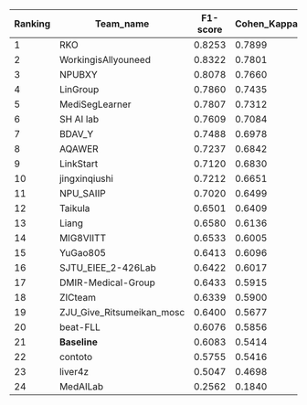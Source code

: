 
|Ranking| Team_name           | F1-score | Cohen_Kappa | Average_Score |
|------|---------------------|----------|-------------|---------------|
| 1    | RKO                 | 0.8253   | 0.7899      | 0.8076        |
| 2    | WorkingisAllyouneed | 0.8322   | 0.7801      | 0.8062        |
| 3    | NPUBXY              | 0.8078   | 0.7660      | 0.7869        |
| 4    | LinGroup            | 0.7860   | 0.7435      | 0.7647        |
| 5    | MediSegLearner      | 0.7807   | 0.7312      | 0.7560        |
| 6    | SH AI lab           | 0.7609   | 0.7084      | 0.7346        |
| 7    | BDAV_Y              | 0.7488   | 0.6978      | 0.7233        |
| 8    | AQAWER              | 0.7237   | 0.6842      | 0.7040        |
| 9    | LinkStart           | 0.7120   | 0.6830      | 0.6975        |
| 10   | jingxinqiushi       | 0.7212   | 0.6651      | 0.6932        |
| 11   | NPU_SAIIP           | 0.7020   | 0.6499      | 0.6760        |
| 12   | Taikula             | 0.6501   | 0.6409      | 0.6455        |
| 13   | Liang               | 0.6580   | 0.6136      | 0.6358        |
| 14   | MIG8VIITT           | 0.6533   | 0.6005      | 0.6269        |
| 15   | YuGao805            | 0.6413   | 0.6096      | 0.6255        |
| 16   | SJTU_EIEE_2-426Lab  | 0.6422   | 0.6017      | 0.6219        |
| 17   | DMIR-Medical-Group  | 0.6433   | 0.5915      | 0.6174        |
| 18   | ZICteam             | 0.6339   | 0.5900      | 0.6119        |
| 19   | ZJU_Give_Ritsumeikan_mosc | 0.6400 | 0.5677 | 0.6038        |
| 20   | beat-FLL            | 0.6076   | 0.5856      | 0.5966        |
| 21   | **Baseline**            | 0.6083   | 0.5414      | 0.5748        |
| 22   | contoto             | 0.5755   | 0.5416      | 0.5586        |
| 23   | liver4z             | 0.5047   | 0.4698      | 0.4872        |
| 24   | MedAILab            | 0.2562   | 0.1840      | 0.2201        |
